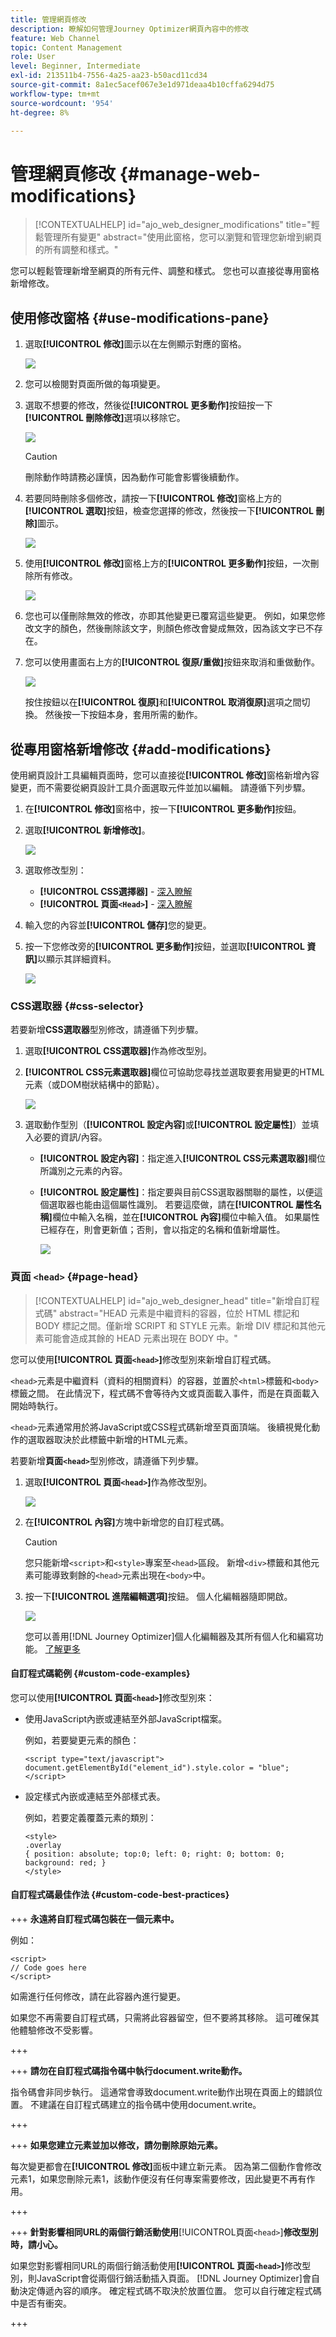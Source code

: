 ```yaml
---
title: 管理網頁修改
description: 瞭解如何管理Journey Optimizer網頁內容中的修改
feature: Web Channel
topic: Content Management
role: User
level: Beginner, Intermediate
exl-id: 213511b4-7556-4a25-aa23-b50acd11cd34
source-git-commit: 8a1ec5acef067e3e1d971deaa4b10cffa6294d75
workflow-type: tm+mt
source-wordcount: '954'
ht-degree: 8%

---
```


# 管理網頁修改 {#manage-web-modifications}

>[!CONTEXTUALHELP]
>id="ajo_web_designer_modifications"
>title="輕鬆管理所有變更"
>abstract="使用此窗格，您可以瀏覽和管理您新增到網頁的所有調整和樣式。"

您可以輕鬆管理新增至網頁的所有元件、調整和樣式。 您也可以直接從專用窗格新增修改。

## 使用修改窗格 {#use-modifications-pane}

1. 選取&#x200B;**[!UICONTROL 修改]**&#x200B;圖示以在左側顯示對應的窗格。

   ![](assets/web-designer-modifications-pane.png)

1. 您可以檢閱對頁面所做的每項變更。

1. 選取不想要的修改，然後從&#x200B;**[!UICONTROL 更多動作]**&#x200B;按鈕按一下&#x200B;**[!UICONTROL 刪除修改]**&#x200B;選項以移除它。

   ![](assets/web-designer-modifications-delete.png)

   >[!CAUTION]
   >
   >刪除動作時請務必謹慎，因為動作可能會影響後續動作。

1. 若要同時刪除多個修改，請按一下&#x200B;**[!UICONTROL 修改]**&#x200B;窗格上方的&#x200B;**[!UICONTROL 選取]**&#x200B;按鈕，檢查您選擇的修改，然後按一下&#x200B;**[!UICONTROL 刪除]**&#x200B;圖示。

   ![](assets/web-designer-modifications-select-delete.png)

1. 使用&#x200B;**[!UICONTROL 修改]**&#x200B;窗格上方的&#x200B;**[!UICONTROL 更多動作]**&#x200B;按鈕，一次刪除所有修改。

   ![](assets/web-designer-delete-modifications.png)

1. 您也可以僅刪除無效的修改，亦即其他變更已覆寫這些變更。 例如，如果您修改文字的顏色，然後刪除該文字，則顏色修改會變成無效，因為該文字已不存在。

1. 您可以使用畫面右上方的&#x200B;**[!UICONTROL 復原/重做]**&#x200B;按鈕來取消和重做動作。

   ![](assets/web-designer-undo-redo.png)

   按住按鈕以在&#x200B;**[!UICONTROL 復原]**&#x200B;和&#x200B;**[!UICONTROL 取消復原]**&#x200B;選項之間切換。 然後按一下按鈕本身，套用所需的動作。

## 從專用窗格新增修改 {#add-modifications}

使用網頁設計工具編輯頁面時，您可以直接從&#x200B;**[!UICONTROL 修改]**&#x200B;窗格新增內容變更，而不需要從網頁設計工具介面選取元件並加以編輯。 請遵循下列步驟。

1. 在&#x200B;**[!UICONTROL 修改]**&#x200B;窗格中，按一下&#x200B;**[!UICONTROL 更多動作]**&#x200B;按鈕。

1. 選取&#x200B;**[!UICONTROL 新增修改]**。

   ![](assets/web-designer-add-modification.png)

1. 選取修改型別：

   * **[!UICONTROL CSS選擇器]** - [深入瞭解](#css-selector)
   * **[!UICONTROL 頁面`<Head>`]** - [深入瞭解](#page-head)

1. 輸入您的內容並&#x200B;**[!UICONTROL 儲存]**&#x200B;您的變更。

1. 按一下您修改旁的&#x200B;**[!UICONTROL 更多動作]**&#x200B;按鈕，並選取&#x200B;**[!UICONTROL 資訊]**&#x200B;以顯示其詳細資料。

   ![](assets/web-designer-add-modification-info.png)

### CSS選取器 {#css-selector}

若要新增&#x200B;**CSS選取器**&#x200B;型別修改，請遵循下列步驟。

1. 選取&#x200B;**[!UICONTROL CSS選取器]**&#x200B;作為修改型別。

1. **[!UICONTROL CSS元素選取器]**&#x200B;欄位可協助您尋找並選取要套用變更的HTML元素（或DOM樹狀結構中的節點）。<!--specify the desired CSS element that you want to modify.-->

   ![](assets/web-designer-add-modification-css.png)

1. 選取動作型別（**[!UICONTROL 設定內容]**&#x200B;或&#x200B;**[!UICONTROL 設定屬性]**）並填入必要的資訊/內容。

   * **[!UICONTROL 設定內容]**：指定進入&#x200B;**[!UICONTROL CSS元素選取器]**&#x200B;欄位所識別之元素的內容。

   * **[!UICONTROL 設定屬性]**：指定要與目前CSS選取器關聯的屬性，以便這個選取器也能由這個屬性識別。 若要這麼做，請在&#x200B;**[!UICONTROL 屬性名稱]**&#x200B;欄位中輸入名稱，並在&#x200B;**[!UICONTROL 內容]**&#x200B;欄位中輸入值。 如果屬性已經存在，則會更新值；否則，會以指定的名稱和值新增屬性。

     ![](assets/web-designer-add-modification-css-attribute.png)

### 頁面 `<head>` {#page-head}

>[!CONTEXTUALHELP]
>id="ajo_web_designer_head"
>title="新增自訂程式碼"
>abstract="HEAD 元素是中繼資料的容器，位於 HTML 標記和 BODY 標記之間。僅新增 SCRIPT 和 STYLE 元素。新增 DIV 標記和其他元素可能會造成其餘的 HEAD 元素出現在 BODY 中。"

您可以使用&#x200B;**[!UICONTROL 頁面`<head>`]**&#x200B;修改型別來新增自訂程式碼。

`<head>`元素是中繼資料（資料的相關資料）的容器，並置於`<html>`標籤和`<body>`標籤之間。 在此情況下，程式碼不會等待內文或頁面載入事件，而是在頁面載入開始時執行。

`<head>`元素通常用於將JavaScript或CSS程式碼新增至頁面頂端。 後續視覺化動作的選取器取決於此標籤中新增的HTML元素。

若要新增&#x200B;**頁面`<head>`**&#x200B;型別修改，請遵循下列步驟。

1. 選取&#x200B;**[!UICONTROL 頁面`<head>`]**&#x200B;作為修改型別。

   ![](assets/web-designer-add-modification-head-type.png)

1. 在&#x200B;**[!UICONTROL 內容]**&#x200B;方塊中新增您的自訂程式碼。

   >[!CAUTION]
   >
   >您只能新增`<script>`和`<style>`專案至`<head>`區段。 新增`<div>`標籤和其他元素可能導致剩餘的`<head>`元素出現在`<body>`中。

1. 按一下&#x200B;**[!UICONTROL 進階編輯選項]**&#x200B;按鈕。 個人化編輯器隨即開啟。

   ![](assets/web-designer-add-modification-head-advanced.png)

   您可以善用[!DNL Journey Optimizer]個人化編輯器及其所有個人化和編寫功能。 [了解更多](../personalization/personalization-build-expressions.md)

#### 自訂程式碼範例 {#custom-code-examples}

您可以使用&#x200B;**[!UICONTROL 頁面`<head>`]**&#x200B;修改型別來：

* 使用JavaScript內嵌或連結至外部JavaScript檔案。

  例如，若要變更元素的顏色：

  ```
  <script type="text/javascript">
  document.getElementById("element_id").style.color = "blue";
  </script>
  ```

* 設定樣式內嵌或連結至外部樣式表。

  例如，若要定義覆蓋元素的類別：

  ```
  <style>
  .overlay
  { position: absolute; top:0; left: 0; right: 0; bottom: 0; background: red; }
  </style>
  ```

#### 自訂程式碼最佳作法 {#custom-code-best-practices}

+++ **永遠將自訂程式碼包裝在一個元素中。**

例如：

```
<script>
// Code goes here
</script>
```

如需進行任何修改，請在此容器內進行變更。

如果您不再需要自訂程式碼，只需將此容器留空，但不要將其移除。 這可確保其他體驗修改不受影響。

+++

+++ **請勿在自訂程式碼指令碼中執行document.write動作。**

指令碼會非同步執行。 這通常會導致document.write動作出現在頁面上的錯誤位置。 不建議在自訂程式碼建立的指令碼中使用document.write。

+++

+++ **如果您建立元素並加以修改，請勿刪除原始元素。**

每次變更都會在&#x200B;**[!UICONTROL 修改]**&#x200B;面板中建立新元素。 因為第二個動作會修改元素1，如果您刪除元素1，該動作便沒有任何專案需要修改，因此變更不再有作用。

+++

+++ **針對影響相同URL的兩個行銷活動使用**[!UICONTROL &#x200B;頁面&#x200B;`<head>`]**修改型別時，請小心。**

如果您對影響相同URL的兩個行銷活動使用&#x200B;**[!UICONTROL 頁面`<head>`]**&#x200B;修改型別，則JavaScript會從兩個行銷活動插入頁面。 [!DNL Journey Optimizer]會自動決定傳遞內容的順序。 確定程式碼不取決於放置位置。 您可以自行確定程式碼中是否有衝突。

+++
